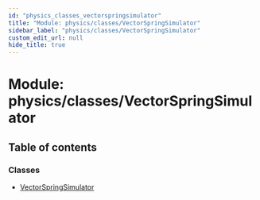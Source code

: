 ```yaml
---
id: "physics_classes_vectorspringsimulator"
title: "Module: physics/classes/VectorSpringSimulator"
sidebar_label: "physics/classes/VectorSpringSimulator"
custom_edit_url: null
hide_title: true
---
```


# Module: physics/classes/VectorSpringSimulator

## Table of contents

### Classes

- [VectorSpringSimulator](../classes/physics_classes_vectorspringsimulator.vectorspringsimulator.md)
